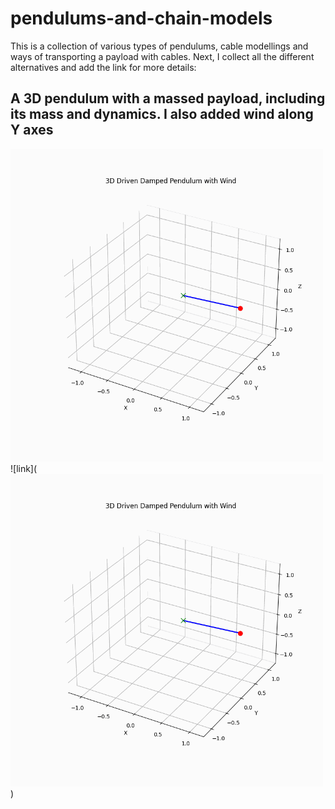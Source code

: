 # pendulums-and-chain-models
This is a collection of various types of pendulums, cable modellings and ways of transporting a payload with cables. Next, I collect all the different alternatives and add the link for more details:

## A 3D pendulum with a massed payload, including its mass and dynamics. I also added wind along Y axes
<img src="https://github.com/Julestevez/pendulums-and-chain-models/blob/master/Payload%20and%20inertia%20effects/pendulum_3d.gif" alt="3D pendulum with inertia and wind" width="500" height="500">
![link](<img src="https://github.com/Julestevez/pendulums-and-chain-models/blob/master/Payload%20and%20inertia%20effects/pendulum_3d.gif" alt="3D pendulum with inertia and wind" width="500" height="500">)
